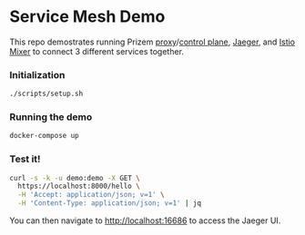 # Service Mesh Demo

This repo demostrates running Prizem [proxy](https://github.com/prizem-io/proxy)/[control plane](https://github.com/prizem-io/control-plane), [Jaeger](https://www.jaegertracing.io), and [Istio Mixer](https://istio.io) to connect 3 different services together.

### Initialization

```bash
./scripts/setup.sh
```

### Running the demo

```bash
docker-compose up
```

### Test it!

```bash
curl -s -k -u demo:demo -X GET \
  https://localhost:8000/hello \
  -H 'Accept: application/json; v=1' \
  -H 'Content-Type: application/json; v=1' | jq
```

You can then navigate to [http://localhost:16686](http://localhost:16686 "Jaeger UI") to access the Jaeger UI.